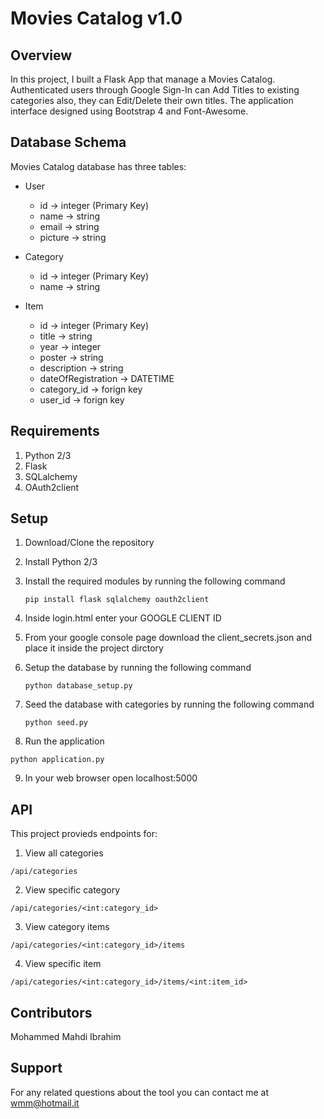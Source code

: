 # Movies Catalog v1.0

## Overview
In this project, I built a Flask App that manage a Movies Catalog.
Authenticated users through Google Sign-In can Add Titles to existing categories 
also, they can Edit/Delete their own titles. The application interface designed using 
Bootstrap 4 and Font-Awesome.

## Database Schema
Movies Catalog database has three tables:
- User
  - id -> integer (Primary Key)
  - name -> string
  - email -> string
  - picture -> string

- Category
  - id -> integer (Primary Key)
  - name -> string

- Item
  - id -> integer (Primary Key)
  - title -> string
  - year -> integer
  - poster -> string
  - description -> string
  - dateOfRegistration -> DATETIME
  - category_id -> forign key
  - user_id -> forign key

## Requirements 
1. Python 2/3
2. Flask
3. SQLalchemy
4. OAuth2client

## Setup
1. Download/Clone the repository
2. Install Python 2/3
3. Install the required modules by running the following command
   
   `pip install flask sqlalchemy oauth2client`

4. Inside login.html enter your GOOGLE CLIENT ID
   
5. From your google console page download the client_secrets.json
   and place it inside the project dirctory

6. Setup the database by running the following command

   `python database_setup.py`

7. Seed the database with categories by running the following command

   `python seed.py`

8.  Run the application 
   
   `python application.py`

9. In your web browser open localhost:5000


## API
This project provieds endpoints for:
1. View all categories 

`/api/categories`

2. View specific category 

`/api/categories/<int:category_id>`

3. View category items 

`/api/categories/<int:category_id>/items`

4. View specific item 

`/api/categories/<int:category_id>/items/<int:item_id>`


## Contributors
Mohammed Mahdi Ibrahim

## Support
For any related questions about the tool you can contact me at wmm@hotmail.it
